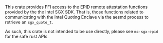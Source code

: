This crate provides FFI access to the EPID remote attestation functions provided by the the Intel SGX SDK. That is, those functions related to communicating with the Intel Quoting Enclave via the aesmd process to retrieve an `sgx_quote_t`.

As such, this crate is not intended to be use directly, please see `mc-sgx-epid` for the safe rust APIs.
